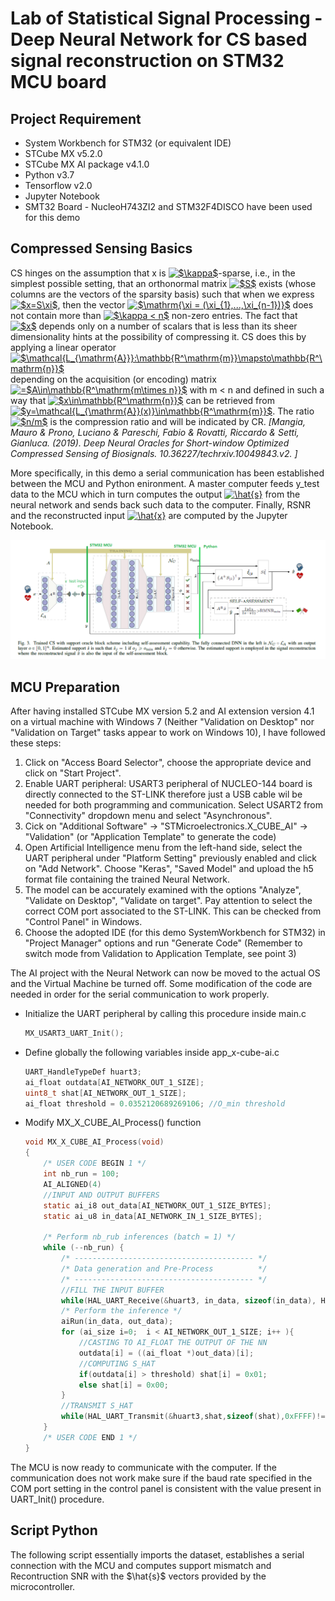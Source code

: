 <h1>Lab of Statistical Signal Processing - Deep Neural Network for CS based signal reconstruction on STM32 MCU board</h1>

<h2>Project Requirement</h2>
<ul>
    <li>System Workbench for STM32 (or equivalent IDE)</li>
    <li>STCube MX v5.2.0</li>
    <li>STCube MX AI package v4.1.0</li>
    <li>Python v3.7</li>
    <li>Tensorflow v2.0</li>
    <li>Jupyter Notebook</li>
    <li>SMT32 Board - NucleoH743ZI2 and STM32F4DISCO have been used for this demo</li>
</ul>

<h2>Compressed Sensing Basics</h2>
<p>CS hinges on the assumption that
x is <a href="https://www.codecogs.com/eqnedit.php?latex=$\kappa$" target="_blank"><img src="https://latex.codecogs.com/gif.latex?$\kappa$" title="$\kappa$" /></a>-sparse, i.e., in the simplest possible setting, that an
orthonormal matrix <a href="https://www.codecogs.com/eqnedit.php?latex=$S$" target="_blank"><img src="https://latex.codecogs.com/gif.latex?$S$" title="$S$" /></a> exists (whose columns are the vectors
of the sparsity basis) such that when we express <a href="https://www.codecogs.com/eqnedit.php?latex=$x=S\xi$" target="_blank"><img src="https://latex.codecogs.com/gif.latex?$x=S\xi$" title="$x=S\xi$" /></a>, then
the vector <a href="https://www.codecogs.com/eqnedit.php?latex=$\mathrm{\xi&space;=&space;(\xi_{1},...,\xi_{n-1})}$" target="_blank"><img src="https://latex.codecogs.com/gif.latex?$\mathrm{\xi&space;=&space;(\xi_{1},...,\xi_{n-1})}$" title="$\mathrm{\xi = (\xi_{1},...,\xi_{n-1})}$" /></a> does not contain more than <a href="https://www.codecogs.com/eqnedit.php?latex=$\kappa&space;<&space;n$" target="_blank"><img src="https://latex.codecogs.com/gif.latex?$\kappa&space;<&space;n$" title="$\kappa < n$" /></a> non-zero entries.
The fact that <a href="https://www.codecogs.com/eqnedit.php?latex=$x$" target="_blank"><img src="https://latex.codecogs.com/gif.latex?$x$" title="$x$" /></a> depends only on a number of scalars that
is less than its sheer dimensionality hints at the possibility
of compressing it. CS does this by applying a linear operator
<a href="https://www.codecogs.com/eqnedit.php?latex=$\mathcal{L_{\mathrm{A}}}:\mathbb{R^\mathrm{m}}\mapsto\mathbb{R^\mathrm{n}}$" target="_blank"><img src="https://latex.codecogs.com/gif.latex?$\mathcal{L_{\mathrm{A}}}:\mathbb{R^\mathrm{m}}\mapsto\mathbb{R^\mathrm{n}}$" title="$\mathcal{L_{\mathrm{A}}}:\mathbb{R^\mathrm{m}}\mapsto\mathbb{R^\mathrm{n}}$" /></a>  depending on the acquisition (or encoding)
matrix <a href="https://www.codecogs.com/eqnedit.php?latex==$A\in\mathbb{R^\mathrm{m\times&space;n}}$" target="_blank"><img src="https://latex.codecogs.com/gif.latex?=$A\in\mathbb{R^\mathrm{m\times&space;n}}$" title="=$A\in\mathbb{R^\mathrm{m\times n}}$" /></a> with m < n and defined in such a way that
<a href="https://www.codecogs.com/eqnedit.php?latex=$x\in\mathbb{R^\mathrm{n}}$" target="_blank"><img src="https://latex.codecogs.com/gif.latex?$x\in\mathbb{R^\mathrm{n}}$" title="$x\in\mathbb{R^\mathrm{n}}$" /></a> can be retrieved from <a href="https://www.codecogs.com/eqnedit.php?latex=$y=\mathcal{L_{\mathrm{A}}(x)}\in\mathbb{R^\mathrm{m}}$" target="_blank"><img src="https://latex.codecogs.com/gif.latex?$y=\mathcal{L_{\mathrm{A}}(x)}\in\mathbb{R^\mathrm{m}}$" title="$y=\mathcal{L_{\mathrm{A}}(x)}\in\mathbb{R^\mathrm{m}}$" /></a>. The ratio
<a href="https://www.codecogs.com/eqnedit.php?latex=$n/m$" target="_blank"><img src="https://latex.codecogs.com/gif.latex?$n/m$" title="$n/m$" /></a> is the compression ratio and will be indicated by CR.
<cite>[Mangia, Mauro & Prono, Luciano & Pareschi, Fabio & Rovatti, Riccardo & Setti, Gianluca. (2019). Deep Neural Oracles for Short-window Optimized Compressed Sensing of Biosignals. 10.36227/techrxiv.10049843.v2. ]</cite></p>

<p>More specifically, in this demo a serial communication has been established between the MCU and Python enironment. A master computer feeds y_test data to the MCU which in turn computes the output <a href="https://www.codecogs.com/eqnedit.php?latex=\hat{s}" target="_blank"><img src="https://latex.codecogs.com/gif.latex?\hat{s}" title="\hat{s}" /></a> from the neural network and sends back such data to the computer. Finally, RSNR and the reconstructed input <a href="https://www.codecogs.com/eqnedit.php?latex=\hat{x}" target="_blank"><img src="https://latex.codecogs.com/gif.latex?\hat{x}" title="\hat{x}" /></a> are computed by the Jupyter Notebook.</p>

![Figure 1](Cattura.png "Figure 1")
    
    
<h2>MCU Preparation</h2>
<p>After having installed STCube MX version 5.2 and AI extension version 4.1 on a virtual machine with Windows 7 (Neither "Validation on Desktop" nor "Validation on Target" tasks appear to work on Windows 10), I have followed these steps:
<ol>
    <li>Click on "Access Board Selector", choose the appropriate device and click on "Start Project".</li>
    <li>Enable UART peripheral: USART3 peripheral of NUCLEO-144 board is directly connected to the ST-LINK therefore just a USB cable wil be needed for both programming and communication. Select USART2 from "Connectivity" dropdown menu and select "Asynchronous".</li>
    <li>Cick on "Additional Software" -> "STMicroelectronics.X_CUBE_AI" -> "Validation" (or "Application Template" to generate the code)</li>
    <li>Open Artificial Intelligence menu from the left-hand side, select the UART peripheral under "Platform Setting" previously enabled and click on "Add Network". Choose "Keras", "Saved Model" and upload the h5 format file containing the trained Neural Network.</li>
    <li>The model can be accurately examined with the options "Analyze", "Validate on Desktop", "Validate on target". Pay attention to select the correct COM port associated to the ST-LINK. This can be checked from "Control Panel" in Windows.</li>
    <li>Choose the adopted IDE (for this demo SystemWorkbench for STM32) in "Project Manager" options and run "Generate Code" (Remember to switch mode from Validation to Application Template, see point 3)</li>
</ol>
The AI project with the Neural Network can now be moved to the actual OS and the Virtual Machine be turned off. Some modification of the code are needed in order for the serial communication to work properly.
<ul>
    <li>Initialize the UART peripheral by calling this procedure inside main.c</li>
        
```c
MX_USART3_UART_Init();
```
   <li>Define globally the following variables inside app_x-cube-ai.c</li>
   
```c
UART_HandleTypeDef huart3;
ai_float outdata[AI_NETWORK_OUT_1_SIZE];
uint8_t shat[AI_NETWORK_OUT_1_SIZE];
ai_float threshold = 0.0352120689269106; //O_min threshold
```

   <li>Modify MX_X_CUBE_AI_Process() function</li>

```c
void MX_X_CUBE_AI_Process(void)
{
    /* USER CODE BEGIN 1 */
	int nb_run = 100;
    AI_ALIGNED(4)
	//INPUT AND OUTPUT BUFFERS
    static ai_i8 out_data[AI_NETWORK_OUT_1_SIZE_BYTES];
    static ai_u8 in_data[AI_NETWORK_IN_1_SIZE_BYTES];

    /* Perform nb_rub inferences (batch = 1) */
    while (--nb_run) {
        /* ---------------------------------------- */
        /* Data generation and Pre-Process          */
        /* ---------------------------------------- */
    	//FILL THE INPUT BUFFER
    	while(HAL_UART_Receive(&huart3, in_data, sizeof(in_data), HAL_MAX_DELAY)!=HAL_OK);
        /* Perform the inference */
        aiRun(in_data, out_data);
        for (ai_size i=0;  i < AI_NETWORK_OUT_1_SIZE; i++ ){
        	//CASTING TO AI_FLOAT THE OUTPUT OF THE NN
        	outdata[i] = ((ai_float *)out_data)[i];
        	//COMPUTING S_HAT
        	if(outdata[i] > threshold) shat[i] = 0x01;
        	else shat[i] = 0x00;
        }
        //TRANSMIT S_HAT
        while(HAL_UART_Transmit(&huart3,shat,sizeof(shat),0xFFFF)!=HAL_OK);
    }
    /* USER CODE END 1 */
}
```   
</ul>
The MCU is now ready to communicate with the computer. If the communication does not work make sure if the baud rate specified in the COM port setting in the control panel is consistent with the value present in UART_Init() procedure.
</p>

<h2>Script Python</h2>
<p>
The following script essentially imports the dataset, establishes a serial connection with the MCU and computes support mismatch and Recontruction SNR with the $\hat{s}$ vectors provided by the microcontroller.
</p>
